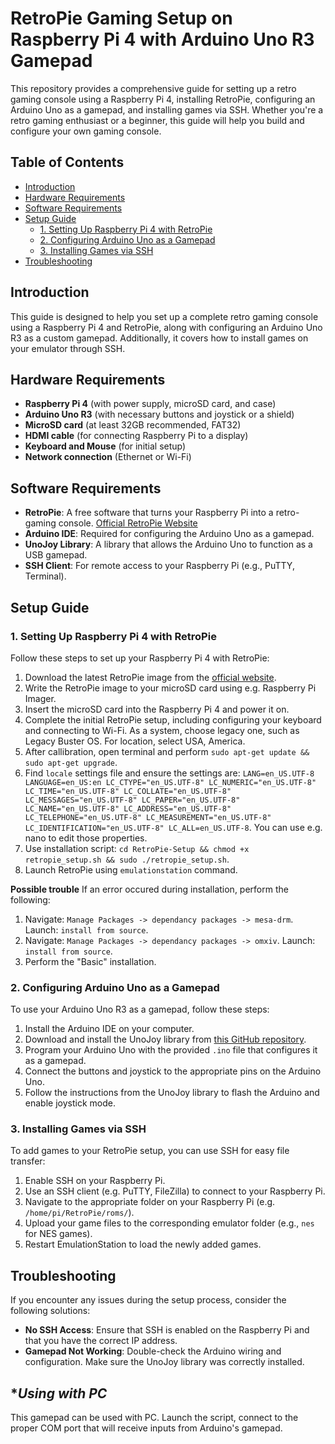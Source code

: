 # RetroPie Gaming Setup on Raspberry Pi 4 with Arduino Uno R3 Gamepad

This repository provides a comprehensive guide for setting up a retro gaming console using a Raspberry Pi 4, installing RetroPie, configuring an Arduino Uno as a gamepad, and installing games via SSH. Whether you're a retro gaming enthusiast or a beginner, this guide will help you build and configure your own gaming console.

## Table of Contents

- [Introduction](#introduction)
- [Hardware Requirements](#hardware-requirements)
- [Software Requirements](#software-requirements)
- [Setup Guide](#setup-guide)
  - [1. Setting Up Raspberry Pi 4 with RetroPie](#1-setting-up-raspberry-pi-4-with-retropie)
  - [2. Configuring Arduino Uno as a Gamepad](#2-configuring-arduino-uno-as-a-gamepad)
  - [3. Installing Games via SSH](#3-installing-games-via-ssh)
- [Troubleshooting](#troubleshooting)

## Introduction

This guide is designed to help you set up a complete retro gaming console using a Raspberry Pi 4 and RetroPie, along with configuring an Arduino Uno R3 as a custom gamepad. Additionally, it covers how to install games on your emulator through SSH.

## Hardware Requirements

- **Raspberry Pi 4** (with power supply, microSD card, and case)
- **Arduino Uno R3** (with necessary buttons and joystick or a shield)
- **MicroSD card** (at least 32GB recommended, FAT32)
- **HDMI cable** (for connecting Raspberry Pi to a display)
- **Keyboard and Mouse** (for initial setup)
- **Network connection** (Ethernet or Wi-Fi)

## Software Requirements

- **RetroPie**: A free software that turns your Raspberry Pi into a retro-gaming console. [Official RetroPie Website](https://retropie.org.uk/)
- **Arduino IDE**: Required for configuring the Arduino Uno as a gamepad.
- **UnoJoy Library**: A library that allows the Arduino Uno to function as a USB gamepad.
- **SSH Client**: For remote access to your Raspberry Pi (e.g., PuTTY, Terminal).

## Setup Guide

### 1. Setting Up Raspberry Pi 4 with RetroPie

Follow these steps to set up your Raspberry Pi 4 with RetroPie:

1. Download the latest RetroPie image from the [official website](https://retropie.org.uk/download/).
2. Write the RetroPie image to your microSD card using e.g. Raspberry Pi Imager.
3. Insert the microSD card into the Raspberry Pi 4 and power it on.
4. Complete the initial RetroPie setup, including configuring your keyboard and connecting to Wi-Fi. As a system, choose legacy one, such as Legacy Buster OS. For location, select USA, America.
5. After callibration, open terminal and perform `sudo apt-get update && sudo apt-get upgrade`.
6. Find `locale` settings file and ensure the settings are: `LANG=en_US.UTF-8 LANGUAGE=en_US:en LC_CTYPE="en_US.UTF-8" LC_NUMERIC="en_US.UTF-8" LC_TIME="en_US.UTF-8" LC_COLLATE="en_US.UTF-8" LC_MESSAGES="en_US.UTF-8" LC_PAPER="en_US.UTF-8" LC_NAME="en_US.UTF-8" LC_ADDRESS="en_US.UTF-8" LC_TELEPHONE="en_US.UTF-8" LC_MEASUREMENT="en_US.UTF-8" LC_IDENTIFICATION="en_US.UTF-8" LC_ALL=en_US.UTF-8`. You can use e.g. nano to edit those properties.
7. Use installation script: `cd RetroPie-Setup && chmod +x retropie_setup.sh && sudo ./retropie_setup.sh`.
8. Launch RetroPie using `emulationstation` command.

**Possible trouble**
If an error occured during installation, perform the following:
1. Navigate: `Manage Packages -> dependancy packages -> mesa-drm`. Launch: `install from source`.
2. Navigate: `Manage Packages -> dependancy packages -> omxiv`. Launch: `install from source`.
3. Perform the "Basic" installation.


### 2. Configuring Arduino Uno as a Gamepad

To use your Arduino Uno R3 as a gamepad, follow these steps:

1. Install the Arduino IDE on your computer.
2. Download and install the UnoJoy library from [this GitHub repository](https://github.com/AlanChatham/UnoJoy).
3. Program your Arduino Uno with the provided `.ino` file that configures it as a gamepad.
4. Connect the buttons and joystick to the appropriate pins on the Arduino Uno.
5. Follow the instructions from the UnoJoy library to flash the Arduino and enable joystick mode.

### 3. Installing Games via SSH

To add games to your RetroPie setup, you can use SSH for easy file transfer:

1. Enable SSH on your Raspberry Pi.
2. Use an SSH client (e.g. PuTTY, FileZilla) to connect to your Raspberry Pi.
3. Navigate to the appropriate folder on your Raspberry Pi (e.g. `/home/pi/RetroPie/roms/`).
4. Upload your game files to the corresponding emulator folder (e.g., `nes` for NES games).
5. Restart EmulationStation to load the newly added games.

## Troubleshooting

If you encounter any issues during the setup process, consider the following solutions:

- **No SSH Access**: Ensure that SSH is enabled on the Raspberry Pi and that you have the correct IP address.
- **Gamepad Not Working**: Double-check the Arduino wiring and configuration. Make sure the UnoJoy library was correctly installed.


## **Using with PC*
This gamepad can be used with PC. Launch the script, connect to the proper COM port that will receive inputs from Arduino's gamepad.
